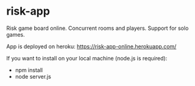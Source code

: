 # risk-app
Risk game board online. Concurrent rooms and players. Support for solo games.

App is deployed on heroku: https://risk-app-online.herokuapp.com/

If you want to install on your local machine (node.js is required):

* npm install
* node server.js
